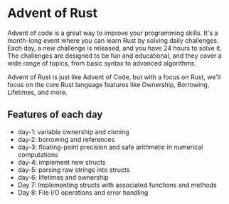 # Advent of Rust

Advent of code is a great way to improve your programming skills. It's a month-long event where you can learn Rust by solving daily challenges. Each day, a new challenge is released, and you have 24 hours to solve it. The challenges are designed to be fun and educational, and they cover a wide range of topics, from basic syntax to advanced algorithms.

Advent of Rust is just like Advent of Code, but with a focus on Rust, we'll focus on the core Rust language features like Ownership, Borrowing, Lifetimes, and more.

## Features of each day

- day-1: variable ownership and cloning
- day-2: borrowing and references
- day-3: floating-point precision and safe arithmetic in numerical computations
- day-4: implement new structs
- day-5: parsing raw strings into structs
- day-6: lifetimes and ownership
- Day 7: Implementing structs with associated functions and methods
- Day 8: File I/O operations and error handling
